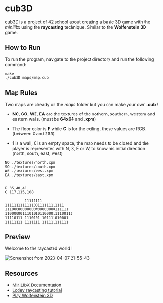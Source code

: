 # cub3D

cub3D is a project of 42 school about creating a basic 3D game with the *minilibx* using the **raycasting** technique. 
Similar to the **Wolfenstein 3D** game.

## How to Run

To run the program, navigate to the project directory and run the following command:

```
make
./cub3D maps/map.cub
```

## Map Rules

Two maps are already on the *maps* folder but you can make your own **.cub** !

* **NO**, **SO**, **WE**, **EA** are the textures of the nothern, southern, western and eastern walls. (must be **64x64** and **.xpm**)

* The floor color is **F** while **C** is for the ceiling, these values are RGB. (between 0 and 255)

* 1 is a wall, 0 is an empty space, the map needs to be closed and the player is represented with N, S, E or W, to know his initial direction (north, south, east, west)

```
NO ./textures/north.xpm
SO ./textures/south.xpm
WE ./textures/west.xpm
EA ./textures/east.xpm


F 35,40,41
C 117,115,108

         11111111
111111111111100111111111111
11100000000000W00000000111111
1100000011101010110000111100111
11110111 1110101 101111010001
11111111 1111111 111111111111
```

## Preview

Welcome to the raycasted world ! 

![Screenshot from 2023-04-07 21-55-43](https://user-images.githubusercontent.com/31923839/230671432-970fe804-78c5-4115-85fa-371048b413aa.png)


## Resources 

* [MiniLibX Documentation](https://harm-smits.github.io/42docs/libs/minilibx/getting_started.html)
* [Lodev raycasting tutorial](https://lodev.org/cgtutor/raycasting.html)
* [Play Wolfenstein 3D](http://users.atw.hu/wolf3d/)
